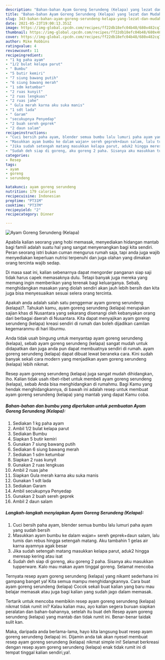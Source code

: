 ```yaml
---
description: "Bahan-bahan Ayam Goreng Serundeng (Kelapa) yang lezat dan Mudah Dibuat"
title: "Bahan-bahan Ayam Goreng Serundeng (Kelapa) yang lezat dan Mudah Dibuat"
slug: 343-bahan-bahan-ayam-goreng-serundeng-kelapa-yang-lezat-dan-mudah-dibuat
date: 2021-05-23T19:00:13.351Z
image: https://img-global.cpcdn.com/recipes/ff22db18efc04b48/680x482cq70/ayam-goreng-serundeng-kelapa-foto-resep-utama.jpg
thumbnail: https://img-global.cpcdn.com/recipes/ff22db18efc04b48/680x482cq70/ayam-goreng-serundeng-kelapa-foto-resep-utama.jpg
cover: https://img-global.cpcdn.com/recipes/ff22db18efc04b48/680x482cq70/ayam-goreng-serundeng-kelapa-foto-resep-utama.jpg
author: Mike Robbins
ratingvalue: 4
reviewcount: 11
recipeingredient:
- "1 kg paha ayam"
- "1/2 bulat kelapa parut"
- " Bumbu"
- "5 butir kemiri"
- "7 siung bawang putih"
- "6 siung bawang merah"
- "1 sdm ketumbar"
- "2 ruas kunyit"
- "2 ruas lengkuas"
- "2 ruas jahe"
- " Gula merah karna aku suka manis"
- "1 sdt lada"
- " Garam"
- "secukupnya Penyedap"
- "2 buah sereh geprek"
- "2 daun salam"
recipeinstructions:
- "Cuci bersih paha ayam, blender semua bumbu lalu lumuri paha ayam yang sudah bersih"
- "Masukkan ayam bumbu ke dalam wajan+ sereh geprek+daun salam, lalu tumis dan rebus hingga setengah matang. Aku tambahin 1 gelas air karna ayamnya agak besar"
- "Jika sudah setengah matang masukkan kelapa parut, aduk2 hingga meresap kering atau isat"
- "Sudah deh siap di goreng, aku goreng 2 paha. Sisanya aku masukkan tupperware. Kalo mau makan ayam tinggal goreng. Selamat mencoba"
categories:
- Resep
tags:
- ayam
- goreng
- serundeng

katakunci: ayam goreng serundeng 
nutrition: 179 calories
recipecuisine: Indonesian
preptime: "PT31M"
cooktime: "PT37M"
recipeyield: "2"
recipecategory: Dinner

---
```



![Ayam Goreng Serundeng (Kelapa)](https://img-global.cpcdn.com/recipes/ff22db18efc04b48/680x482cq70/ayam-goreng-serundeng-kelapa-foto-resep-utama.jpg)

Apabila kalian seorang yang hobi memasak, menyediakan hidangan mantab bagi famili adalah suatu hal yang sangat menyenangkan bagi kita sendiri. Peran seorang istri bukan cuman mengurus rumah saja, tapi anda juga wajib menyediakan keperluan nutrisi terpenuhi dan juga olahan yang dimakan orang tercinta wajib sedap.

Di masa  saat ini, kalian sebenarnya dapat mengorder panganan siap saji tidak harus capek memasaknya dulu. Tetapi banyak juga mereka yang memang ingin memberikan yang terenak bagi keluarganya. Sebab, menghidangkan masakan yang diolah sendiri akan jauh lebih bersih dan kita juga bisa menyesuaikan sesuai selera orang tercinta. 



Apakah anda adalah salah satu penggemar ayam goreng serundeng (kelapa)?. Tahukah kamu, ayam goreng serundeng (kelapa) merupakan sajian khas di Nusantara yang sekarang disenangi oleh kebanyakan orang dari berbagai daerah di Nusantara. Kita dapat menyajikan ayam goreng serundeng (kelapa) kreasi sendiri di rumah dan boleh dijadikan camilan kegemaranmu di hari liburmu.

Anda tidak usah bingung untuk menyantap ayam goreng serundeng (kelapa), sebab ayam goreng serundeng (kelapa) sangat mudah untuk didapatkan dan juga anda pun dapat membuatnya sendiri di rumah. ayam goreng serundeng (kelapa) dapat dibuat lewat beraneka cara. Kini sudah banyak sekali cara modern yang menjadikan ayam goreng serundeng (kelapa) lebih nikmat.

Resep ayam goreng serundeng (kelapa) juga sangat mudah dihidangkan, lho. Kalian tidak usah ribet-ribet untuk membeli ayam goreng serundeng (kelapa), sebab Anda bisa menghidangkan di rumahmu. Bagi Kamu yang hendak menghidangkannya, di bawah ini adalah resep untuk membuat ayam goreng serundeng (kelapa) yang mantab yang dapat Kamu coba.

<!--inarticleads1-->

##### Bahan-bahan dan bumbu yang diperlukan untuk pembuatan Ayam Goreng Serundeng (Kelapa):

1. Sediakan 1 kg paha ayam
1. Ambil 1/2 bulat kelapa parut
1. Sediakan  Bumbu
1. Siapkan 5 butir kemiri
1. Gunakan 7 siung bawang putih
1. Sediakan 6 siung bawang merah
1. Sediakan 1 sdm ketumbar
1. Siapkan 2 ruas kunyit
1. Gunakan 2 ruas lengkuas
1. Ambil 2 ruas jahe
1. Siapkan  Gula merah karna aku suka manis
1. Gunakan 1 sdt lada
1. Sediakan  Garam
1. Ambil secukupnya Penyedap
1. Gunakan 2 buah sereh geprek
1. Ambil 2 daun salam




<!--inarticleads2-->

##### Langkah-langkah menyiapkan Ayam Goreng Serundeng (Kelapa):

1. Cuci bersih paha ayam, blender semua bumbu lalu lumuri paha ayam yang sudah bersih
1. Masukkan ayam bumbu ke dalam wajan+ sereh geprek+daun salam, lalu tumis dan rebus hingga setengah matang. Aku tambahin 1 gelas air karna ayamnya agak besar
1. Jika sudah setengah matang masukkan kelapa parut, aduk2 hingga meresap kering atau isat
1. Sudah deh siap di goreng, aku goreng 2 paha. Sisanya aku masukkan tupperware. Kalo mau makan ayam tinggal goreng. Selamat mencoba




Ternyata resep ayam goreng serundeng (kelapa) yang nikamt sederhana ini gampang banget ya! Kita semua mampu menghidangkannya. Cara buat ayam goreng serundeng (kelapa) Cocok sekali buat kalian yang baru mau belajar memasak atau juga bagi kalian yang sudah jago dalam memasak.

Tertarik untuk mencoba membikin resep ayam goreng serundeng (kelapa) nikmat tidak rumit ini? Kalau kalian mau, ayo kalian segera buruan siapkan peralatan dan bahan-bahannya, setelah itu buat deh Resep ayam goreng serundeng (kelapa) yang mantab dan tidak rumit ini. Benar-benar taidak sulit kan. 

Maka, daripada anda berlama-lama, hayo kita langsung buat resep ayam goreng serundeng (kelapa) ini. Dijamin anda tak akan nyesel membuat resep ayam goreng serundeng (kelapa) nikmat simple ini! Selamat berkreasi dengan resep ayam goreng serundeng (kelapa) enak tidak rumit ini di tempat tinggal kalian sendiri,ya!.

